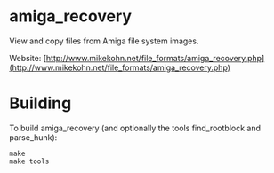 amiga_recovery
==============

View and copy files from Amiga file system images.

Website: [http://www.mikekohn.net/file_formats/amiga_recovery.php](http://www.mikekohn.net/file_formats/amiga_recovery.php)

Building
========

To build amiga_recovery (and optionally the tools find_rootblock and
parse_hunk):

    make
    make tools

